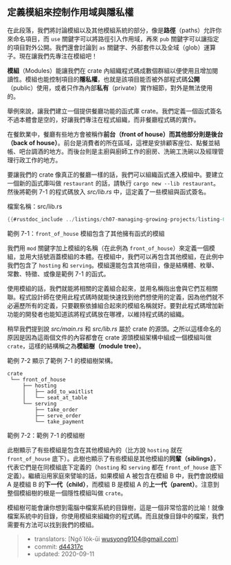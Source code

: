 ## 定義模組來控制作用域與隱私權

在此段落，我們將討論模組以及其他模組系統的部分，像是**路徑**（paths）允許你來命名項目，而 `use` 關鍵字可以將路徑引入作用域，再來 `pub` 關鍵字可以讓指定的項目對外公開。我們還會討論到 `as` 關鍵字、外部套件以及全域（glob）運算子。現在讓我們先專注在模組吧！

**模組**（Modules）能讓我們在 crate 內組織程式碼成數個群組以便使用且增加閱讀性。模組也能控制項目的**隱私權**，也就是該項目能否被外部程式碼**公開**（public）使用，或者只作為內部**私有**（private）實作細節，對外是無法使用的。

舉例來說，讓我們建立一個提供餐廳功能的函式庫 crate。我們定義一個函式簽名不過本體會是空的，好讓我們專注在程式組織，而非餐廳程式碼的實作。

在餐飲業中，餐廳有些地方會被稱作**前台（front of house）**而其他部分則是**後台（back of house）**。前台是消費者的所在區域，這裡是安排顧客座位、點餐並結帳、吧台調酒的地方。而後台則是主廚與廚師工作的廚房、洗碗工洗碗以及經理管理行政工作的地方。

要讓我們的 crate 像真正的餐廳一樣的話，我們可以組織函式進入模組中。要建立一個新的函式庫叫做 `restaurant` 的話，請執行 `cargo new --lib restaurant`。然後將範例 7-1 的程式碼放入 *src/lib.rs* 中，這定義了一些模組與函式簽名。

<span class="filename">檔案名稱：src/lib.rs</span>

```rust
{{#rustdoc_include ../listings/ch07-managing-growing-projects/listing-07-01/src/lib.rs:here}}
```

<span class="caption">範例 7-1：`front_of_house` 模組包含了其他擁有函式的模組</span>

我們用 `mod` 關鍵字加上模組的名稱（在此例為 `front_of_house`）來定義一個模組，並用大括號涵蓋模組的本體。在模組中，我們可以再包含其他模組，在此例中我們包含了 `hosting` 和 `serving`。模組還能包含其他項目，像是結構體、枚舉、常數、特徵、或像是範例 7-1 的函式。

使用模組的話，我們就能將相關的定義組合起來，並用名稱指出會與它們互相關聯。程式設計師在使用此程式碼時就能快速找到他們想使用的定義，因為他們就不必遍歷所有的定義，只要觀察依據組合起來的模組名稱就好。要對此程式碼增加新功能的開發者也能知道該將程式碼放在哪裡，以維持程式碼的組織。

稍早我們提到說 *src/main.rs* 和 *src/lib.rs* 屬於 crate 的源頭。之所以這樣命名的原因是因為這兩個文件的內容都會在 crate 源頭模組架構中組成一個模組叫做 `crate`，這樣的結構稱之為**模組樹（module tree）**。

範例 7-2 顯示了範例 7-1 的模組樹架構。

```text
crate
 └── front_of_house
     ├── hosting
     │   ├── add_to_waitlist
     │   └── seat_at_table
     └── serving
         ├── take_order
         ├── serve_order
         └── take_payment
```

<span class="caption">範例 7-2：範例 7-1 的模組樹</span>

此樹顯示了有些模組是包含在其他模組內的（比方說 `hosting` 就在 `front_of_house` 底下）。此樹也顯示了有些模組是其他模組的**同輩（siblings）**，代表它們是在同模組底下定義的（`hosting` 和 `serving` 都在 `front_of_house` 底下定義）。繼續沿用家庭來譬喻的話，如果模組 A 被包含在模組 B 中，我們會說模組 A 是模組 B 的**下一代（child）**，而模組 B 是模組 A 的**上一代（parent）**。注意到整個模組樹的根是一個隱性模組叫做 `crate`。

模組樹可能會讓你想到電腦中檔案系統的目錄樹，這是一個非常恰當的比喻！就像檔案系統中的目錄，你使用模組來組織你的程式碼。而且就像目錄中的檔案，我們需要有方法可以找到我們的模組。

> - translators: [Ngô͘ Io̍k-ūi <wusyong9104@gmail.com>]
> - commit: [d44317c](https://github.com/rust-lang/book/blob/d44317c3122b44fb713aba66cc295dee3453b24b/src/ch07-01-packages-and-crates.md)
> - updated: 2020-09-11

